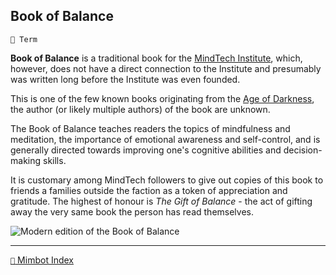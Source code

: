 ## Book of Balance

`📑 Term`

**Book of Balance** is a traditional book for the [MindTech Institute](<https://zeithalt.github.io/r/mindtech_institute.html>), which, however, does not have a direct connection to the Institute and presumably was written long before the Institute was even founded.

This is one of the few known books originating from the [Age of Darkness](<https://zeithalt.github.io/r/age_of_darkness.html>), the author (or likely multiple authors) of the book are unknown.

The Book of Balance teaches readers the topics of mindfulness and meditation, the importance of emotional awareness and self-control, and is generally directed towards improving one's cognitive abilities and decision-making skills.

It is customary among MindTech followers to give out copies of this book to friends a families outside the faction as a token of appreciation and gratitude. The highest of honour is *The Gift of Balance* - the act of gifting away the very same book the person has read themselves.

![Modern edition of the Book of Balance](https://zeithalt.github.io/r/i/book_of_balance.png)


-----
[`📑` Mimbot Index](<https://zeithalt.github.io/r/#b710>)
<!---
keywords: 
aliases: Gift of Balance
-->